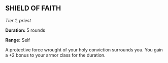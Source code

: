## SHIELD OF FAITH

_Tier 1, priest_

**Duration:** 5 rounds

**Range:** Self

A protective force wrought of your holy conviction surrounds you. You gain a +2 bonus to your armor class for the duration.

